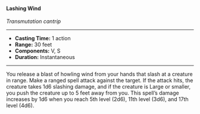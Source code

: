 #### Lashing Wind
*Transmutation cantrip*
___
- **Casting Time:** 1 action
- **Range:** 30 feet
- **Components:** V, S
- **Duration:** Instantaneous
---
You release a blast of howling wind from your hands that slash at a creature in range. Make a ranged spell attack against the target. If the attack hits, the creature takes 1d6 slashing damage, and if the creature is Large or smaller, you push the creature up to 5 feet away from you.
This spell’s damage increases by 1d6 when you reach 5th level (2d6), 11th level (3d6), and 17th level (4d6).
